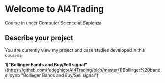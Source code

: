 # Welcome to AI4Trading
Course in under Computer Science at Sapienza 

## Describe your project

You are currently view my project and case studies developed in this courses 


**1)"Bollinger Bands and Buy/Sell signal"** ((https://github.com/fedeghigo/AI4Trading/blob/master/1)Bollinger%20bands.ipynb "Bollinger Bands and Buy/Sell signal")
